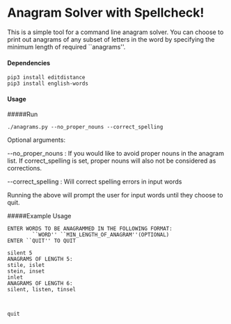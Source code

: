 # Anagram Solver with Spellcheck!

This is a simple tool for a command line anagram solver. You can choose to print out anagrams of any subset of letters in the word by specifying the minimum length of required ``anagrams''.

#### Dependencies
```
pip3 install editdistance
pip3 install english-words
```
#### Usage
#####Run
```
./anagrams.py --no_proper_nouns --correct_spelling
```
Optional arguments:

--no_proper_nouns : If you would like to avoid proper nouns in the anagram list. If correct_spelling is set, proper nouns will also not be considered as corrections.

--correct_spelling : Will correct spelling errors in input words

Running the above will prompt the user for input words until they choose to quit.

#####Example Usage
```
ENTER WORDS TO BE ANAGRAMMED IN THE FOLLOWING FORMAT:
        ``WORD'' ``MIN_LENGTH_OF_ANAGRAM''(OPTIONAL)
ENTER ``QUIT'' TO QUIT

silent 5
ANAGRAMS OF LENGTH 5:
stile, islet
stein, inset
inlet
ANAGRAMS OF LENGTH 6:
silent, listen, tinsel



quit

```
